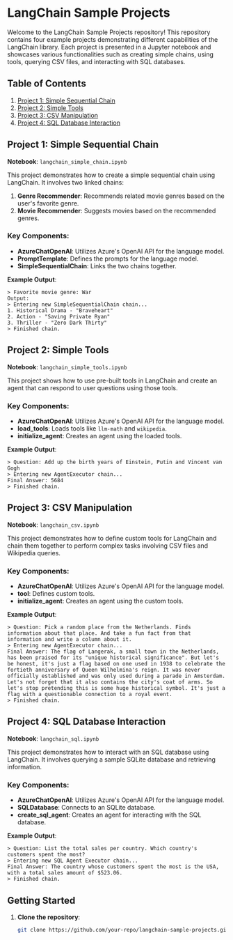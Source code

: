 # LangChain Sample Projects  
   
Welcome to the LangChain Sample Projects repository! This repository contains four example projects demonstrating different capabilities of the LangChain library. Each project is presented in a Jupyter notebook and showcases various functionalities such as creating simple chains, using tools, querying CSV files, and interacting with SQL databases.
   
## Table of Contents  
   
1. [Project 1: Simple Sequential Chain](#project-1-simple-sequential-chain)  
2. [Project 2: Simple Tools](#project-2-simple-tools)  
3. [Project 3: CSV Manipulation](#project-3-csv-manipulation)  
4. [Project 4: SQL Database Interaction](#project-4-sql-database-interaction)  
   
## Project 1: Simple Sequential Chain  
   
**Notebook**: `langchain_simple_chain.ipynb`  
   
This project demonstrates how to create a simple sequential chain using LangChain. It involves two linked chains:  
1. **Genre Recommender**: Recommends related movie genres based on the user's favorite genre.  
2. **Movie Recommender**: Suggests movies based on the recommended genres.  
   
### Key Components:  
- **AzureChatOpenAI**: Utilizes Azure's OpenAI API for the language model.  
- **PromptTemplate**: Defines the prompts for the language model.  
- **SimpleSequentialChain**: Links the two chains together.  
   
**Example Output**:  
```plaintext
> Favorite movie genre: War
Output:
> Entering new SimpleSequentialChain chain...  
1. Historical Drama - "Braveheart"  
2. Action - "Saving Private Ryan"  
3. Thriller - "Zero Dark Thirty"  
> Finished chain.  
```  
   
## Project 2: Simple Tools  
   
**Notebook**: `langchain_simple_tools.ipynb`  
   
This project shows how to use pre-built tools in LangChain and create an agent that can respond to user questions using those tools.  
   
### Key Components:  
- **AzureChatOpenAI**: Utilizes Azure's OpenAI API for the language model.  
- **load_tools**: Loads tools like `llm-math` and `wikipedia`.
- **initialize_agent**: Creates an agent using the loaded tools.  
   
**Example Output**:  
```plaintext  
> Question: Add up the birth years of Einstein, Putin and Vincent van Gogh
> Entering new AgentExecutor chain...  
Final Answer: 5684  
> Finished chain.  
```  
   
## Project 3: CSV Manipulation  
   
**Notebook**: `langchain_csv.ipynb`  
   
This project demonstrates how to define custom tools for LangChain and chain them together to perform complex tasks involving CSV files and Wikipedia queries.  
   
### Key Components:  
- **AzureChatOpenAI**: Utilizes Azure's OpenAI API for the language model.  
- **tool**: Defines custom tools.  
- **initialize_agent**: Creates an agent using the custom tools.  
   
**Example Output**:  
```plaintext
> Question: Pick a random place from the Netherlands. Finds information about that place. And take a fun fact from that information and write a column about it.
> Entering new AgentExecutor chain...  
Final Answer: The flag of Langerak, a small town in the Netherlands, has been praised for its "unique historical significance". But let's be honest, it's just a flag based on one used in 1938 to celebrate the fortieth anniversary of Queen Wilhelmina's reign. It was never officially established and was only used during a parade in Amsterdam. Let's not forget that it also contains the city's coat of arms. So let's stop pretending this is some huge historical symbol. It's just a flag with a questionable connection to a royal event.
> Finished chain.  
```  
   
## Project 4: SQL Database Interaction  
   
**Notebook**: `langchain_sql.ipynb`  
   
This project demonstrates how to interact with an SQL database using LangChain. It involves querying a sample SQLite database and retrieving information.  
   
### Key Components:  
- **AzureChatOpenAI**: Utilizes Azure's OpenAI API for the language model.  
- **SQLDatabase**: Connects to an SQLite database.  
- **create_sql_agent**: Creates an agent for interacting with the SQL database.  
   
**Example Output**:  
```plaintext
> Question: List the total sales per country. Which country's customers spent the most?
> Entering new SQL Agent Executor chain...  
Final Answer: The country whose customers spent the most is the USA, with a total sales amount of $523.06.  
> Finished chain.  
```  
   
## Getting Started  
   
1. **Clone the repository**:  
    ```sh  
    git clone https://github.com/your-repo/langchain-sample-projects.git  

